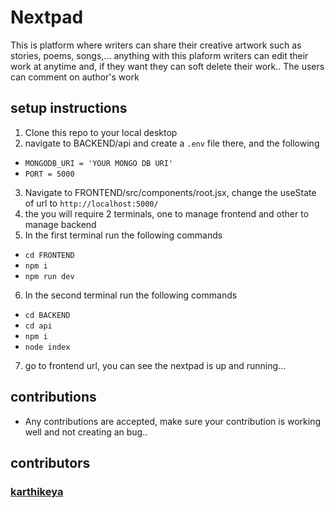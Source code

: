 # Nextpad
This is platform where writers can share their creative artwork such as stories, poems, songs,... anything
with this plaform writers can edit their work at anytime and, if they want they can soft delete their work.. 
The users can comment on author's work

## setup instructions
1. Clone this repo to your local desktop
2. navigate to BACKEND/api and create a ```.env``` file there, and the following
 - ```MONGODB_URI = 'YOUR MONGO DB URI'```
 - ```PORT = 5000```
3. Navigate to FRONTEND/src/components/root.jsx, change the useState of url to ```http://localhost:5000/```
4. the you will require 2 terminals, one to manage frontend and other to manage backend
5. In the first terminal run the following commands
 - ```cd FRONTEND```
 - ```npm i```
 - ```npm run dev```
6. In the second terminal run the following commands
 - ```cd BACKEND```
 - ```cd api```
 - ```npm i```
 - ```node index``` 
7. go to frontend url, you can see the nextpad is up and running...

## contributions
- Any contributions are accepted, make sure your contribution is working well and not creating an bug..
## contributors
### [karthikeya](https://karthikeyaveruturi.vercel.app)
